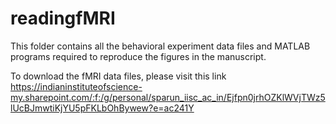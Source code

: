 # readingfMRI

This folder contains all the behavioral experiment data files and MATLAB programs required to reproduce the figures in the manuscript. 

To download the fMRI data files, please visit this link 
https://indianinstituteofscience-my.sharepoint.com/:f:/g/personal/sparun_iisc_ac_in/Ejfpn0jrhOZKlWVjTWz5lUcBJmwtiKjYU5pFKLbOhBywew?e=ac241Y
